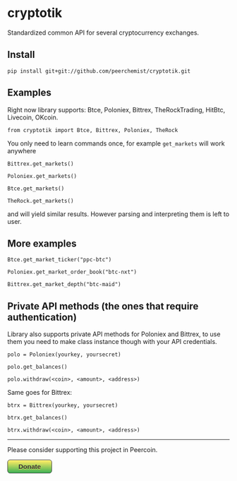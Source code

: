 # cryptotik
Standardized common API for several cryptocurrency exchanges.

## Install

`pip install git+git://github.com/peerchemist/cryptotik.git`

## Examples

Right now library supports: Btce, Poloniex, Bittrex, TheRockTrading, HitBtc, Livecoin, OKcoin.

`from cryptotik import Btce, Bittrex, Poloniex, TheRock`

You only need to learn commands once, for example `get_markets` will work anywhere

`Bittrex.get_markets()`

`Poloniex.get_markets()`

`Btce.get_markets()`

`TheRock.get_markets()`

and will yield similar results. However parsing and interpreting them is left to user.

## More examples

`Btce.get_market_ticker("ppc-btc")`

`Poloniex.get_market_order_book("btc-nxt")`

`Bittrex.get_market_depth("btc-maid")`

## Private API methods (the ones that require authentication)

Library also supports private API methods for Poloniex and Bittrex, 
to use them you need to make class instance though with your API credentials.

`polo = Poloniex(yourkey, yoursecret)`

`polo.get_balances()`

`polo.withdraw(<coin>, <amount>, <address>)`

Same goes for Bittrex:

`btrx = Bittrex(yourkey, yoursecret)`

`btrx.get_balances()`

`btrx.withdraw(<coin>, <amount>, <address>)`

----------------------------------------------------------

<!DOCTYPE html>
<html>
<head>
<meta name="peercoin" content="PHbynAL8Pb4yBVTfhYi9Qa3L8m4JZJQqJ5">
<style>

    .text {
        
        color:#333333;
        font-family:arial;
        font-size:35px;
        font-weight:bold;
        
        text-decoration:none;
        
        text-shadow:0px 1px 0px #ffee66;
        
    }

    .myButton {
        
        -moz-box-shadow:inset 0px 1px 0px 0px #fff6af;
        -webkit-box-shadow:inset 0px 1px 0px 0px #fff6af;
        box-shadow:inset 0px 1px 0px 0px #fff6af;
        
        background:-webkit-gradient(linear, left top, left bottom, color-stop(0.05, #ffec64), color-stop(1, #3CB054));
        background:-moz-linear-gradient(top, #ffec64 5%, #3CB054 100%);
        background:-webkit-linear-gradient(top, #ffec64 5%, #3CB054 100%);
        background:-o-linear-gradient(top, #ffec64 5%, #3CB054 100%);
        background:-ms-linear-gradient(top, #ffec64 5%, #3CB054 100%);
        background:linear-gradient(to bottom, #ffec64 5%, #3CB054 100%);
        filter:progid:DXImageTransform.Microsoft.gradient(startColorstr='#ffec64', endColorstr='#3CB054',GradientType=0);
        
        background-color:#3CB054;
        
        -moz-border-radius:6px;
        -webkit-border-radius:6px;
        border-radius:6px;
        
        border:1px solid #373737;
        
        display:inline-block;
        color:#333333;
        font-family:arial;
        font-size:15px;
        font-weight:bold;
        padding:6px 24px;
        text-decoration:none;
        
        text-shadow:0px 1px 0px #ffee66;
        
    }
    .myButton:hover {
        
        background:-webkit-gradient(linear, left top, left bottom, color-stop(0.05, #3CB054), color-stop(1, #ffec64));
        background:-moz-linear-gradient(top, #3CB054 5%, #ffec64 100%);
        background:-webkit-linear-gradient(top, #3CB054 5%, #ffec64 100%);
        background:-o-linear-gradient(top, #3CB054 5%, #ffec64 100%);
        background:-ms-linear-gradient(top, #3CB054 5%, #ffec64 100%);
        background:linear-gradient(to bottom, #3CB054 5%, #ffec64 100%);
        filter:progid:DXImageTransform.Microsoft.gradient(startColorstr='#3CB054', endColorstr='#ffec64',GradientType=0);
        
        background-color:#3CB054;
    }
    .myButton:active {
        position:relative;
        top:1px;
    }

</style>
</head>
<body>

<p id="demo" class="text">Please consider supporting this project in Peercoin.</p>

<button onclick="myFunction()" class="myButton">Donate</button>

<script>
function getBitcoinAddr() { 
   var metas = document.getElementsByTagName('meta'); 

   for (i=0; i<metas.length; i++) { 
      if (metas[i].getAttribute("property") == "peercoin") { 
         return metas[i].getAttribute("content"); 
      } 
   } 

    return "";
} 
function myFunction()
{
var x;
var r=confirm;javascript:window.prompt ('Please send a donation to our Peercoin address:', getBitcoinAddr());
if (r==true)
  {
  x="Thank you!";
  }
else
  {
  x="Thank you!";
  }
document.getElementById("demo").innerHTML=x;
}
</script>

</body>
</html>